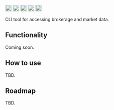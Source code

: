 [<img alt="github" src="https://img.shields.io/badge/github-tfiala?style=for-the-badge&labelColor=555555&logo=github" height="20">](https://github.com/tfiala/trader-cli-rs)
[<img alt="crates.io" src="https://img.shields.io/crates/v/trader-cli.svg?style=for-the-badge&color=fc8d62&logo=rust" height="20">](https://crates.io/crates/trader-cli)
[<img alt="docs.rs" src="https://img.shields.io/badge/docs.rs-66c2a5?style=for-the-badge&labelColor=555555&logoColor=white&logo=docs.rs" height="20">](https://docs.rs/trader-cli/latest/trader-cli)
[<img alt="build status" src="https://img.shields.io/github/actions/workflow/status/tfiala/trader-cli-rs/rust.yml?branch=main&style=for-the-badge" height="20">](https://github.com/tfiala/trader-cli-rs/actions/workflows/rust.yml)
[<img alt="codecov.io" src="https://img.shields.io/codecov/c/github/tfiala/trader-cli-rs?style=for-the-badge" height="20">](https://codecov.io/gh/tfiala/trader-cli-rs)

CLI tool for accessing brokerage and market data.

## Functionality

Coming soon.

## How to use

TBD.

## Roadmap

TBD.